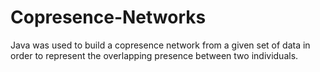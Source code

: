 # Copresence-Networks
Java was used to build a copresence network from a given set of data in order to represent the overlapping presence between two individuals. 

